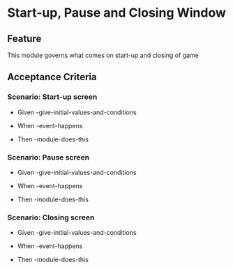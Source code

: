 # Start-up, Pause and Closing Window

## Feature

This module governs what comes on start-up and closing of game

## Acceptance Criteria

### Scenario: Start-up screen

- Given -give-initial-values-and-conditions

- When -event-happens

- Then -module-does-this

### Scenario: Pause screen

- Given -give-initial-values-and-conditions

- When -event-happens

- Then -module-does-this

### Scenario: Closing screen

- Given -give-initial-values-and-conditions

- When -event-happens

- Then -module-does-this
